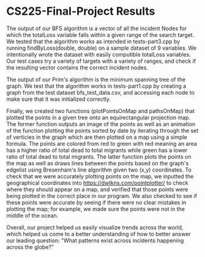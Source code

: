 # CS225-Final-Project Results

The output of our BFS algorithm is a vector of all the incident Nodes for which the totalLoss variable falls within a given range of the search target. We tested that the algorithm works as intended in tests-part3.cpp by running findByLoss(double, double) on a sample dataset of 9 variables. We intentionally wrote the dataset with easily computible totalLoss variables. Our test cases try a variety of targets with a variety of ranges, and check if the resulting vector contains the correct incident nodes.

The output of our Prim's algorithm is the minimum spanning tree of the graph. We test that the algorithm works in tests-part1.cpp by creating a graph from the test dataset bfs_test_data.csv, and accessing each node to make sure that it was initialized correctly.

Finally, we created two functions (plotPointsOnMap and pathsOnMap) that plotted the points in a given tree onto an equirectangular projection map. The former function outputs an image of the points as well as an animation of the function plotting the points sorted by date by iterating through the set of verticies in the graph which are then plotted on a map using a simple formula. The points are colored from red to green with red meaning an area has a higher ratio of total dead to total migrants while green has a lower ratio of total dead to total migrants. The latter function plots the points on the map as well as draws lines between the points based on the graph's edgelist using Bresenham's line algorithm given two (x,y) coordinates. To check that we were accurately plotting points on the map, we inputted the geographical coordinates into https://dwtkns.com/pointplotter/ to check where they should appear on a map, and verified that those points were being plotted in the correct place in our program. We also checked to see if these points were accurate by seeing if there were no clear mistakes in plotting the map; for example, we made sure the points were not in the middle of the ocean.

Overall, our project helped us easily visualize trends across the world, which helped us come to a better understanding of how to better answer our leading question: "What patterns exist across incidents happening across the globe?"